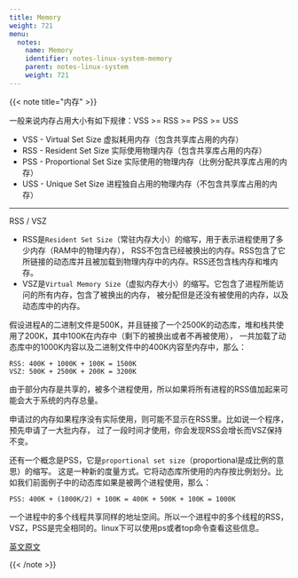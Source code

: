 ```yaml
---
title: Memory
weight: 721
menu:
  notes:
    name: Memory
    identifier: notes-linux-system-memory
    parent: notes-linux-system
    weight: 721
---
```


<!-- Memory -->


{{< note title="内存" >}}

一般来说内存占用大小有如下规律：VSS >= RSS >= PSS >= USS

- VSS - Virtual Set Size 虚拟耗用内存（包含共享库占用的内存）
- RSS - Resident Set Size 实际使用物理内存（包含共享库占用的内存）
- PSS - Proportional Set Size 实际使用的物理内存（比例分配共享库占用的内存）
- USS - Unique Set Size 进程独自占用的物理内存（不包含共享库占用的内存）

---

RSS / VSZ

- RSS是`Resident Set Size`（常驻内存大小）的缩写，用于表示进程使用了多少内存（RAM中的物理内存），
  RSS不包含已经被换出的内存。RSS包含了它所链接的动态库并且被加载到物理内存中的内存。RSS还包含栈内存和堆内存。
- VSZ是`Virtual Memory Size`（虚拟内存大小）的缩写。它包含了进程所能访问的所有内存，包含了被换出的内存，
  被分配但是还没有被使用的内存，以及动态库中的内存。

假设进程A的二进制文件是500K，并且链接了一个2500K的动态库，堆和栈共使用了200K，其中100K在内存中（剩下的被换出或者不再被使用），
一共加载了动态库中的1000K内容以及二进制文件中的400K内容至内存中，那么：

```shell
RSS: 400K + 1000K + 100K = 1500K
VSZ: 500K + 2500K + 200K = 3200K
```

由于部分内存是共享的，被多个进程使用，所以如果将所有进程的RSS值加起来可能会大于系统的内存总量。

申请过的内存如果程序没有实际使用，则可能不显示在RSS里。比如说一个程序，预先申请了一大批内存，
过了一段时间才使用，你会发现RSS会增长而VSZ保持不变。

还有一个概念是PSS，它是`proportional set size`（proportional是成比例的意思）的缩写。
这是一种新的度量方式。它将动态库所使用的内存按比例划分。比如我们前面例子中的动态库如果是被两个进程使用，那么：

```shell
PSS: 400K + (1000K/2) + 100K = 400K + 500K + 100K = 1000K
```

一个进程中的多个线程共享同样的地址空间。所以一个进程中的多个线程的RSS，VSZ，PSS是完全相同的。linux下可以使用ps或者top命令查看这些信息。

[英文原文](https://stackoverflow.com/a/21049737)

{{< /note >}}
